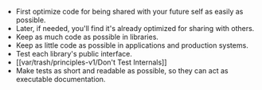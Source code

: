 - First optimize code for being shared with your future self as easily as possible.
- Later, if needed, you'll find it's already optimized for sharing with others.
- Keep as much code as possible in libraries.
- Keep as little code as possible in applications and production systems.
- Test each library's public interface.
- [[var/trash/principles-v1/Don't Test Internals]]
- Make tests as short and readable as possible, so they can act as executable documentation.